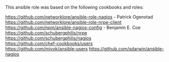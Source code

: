 This ansible role was based on the following cookbooks and roles:

https://github.com/networklore/ansible-role-nagios - Patrick Ogenstad    
https://github.com/networklore/ansible-role-nrpe-client    
https://github.com/npm/ansible-nagios-config - Benjamin E. Coe   
https://github.com/schubergphilis/nrpe    
https://github.com/schubergphilis/nagios    
https://github.com/chef-cookbooks/users   
https://github.com/mivok/ansible-users
https://github.com/sdarwin/ansible-nagios   
